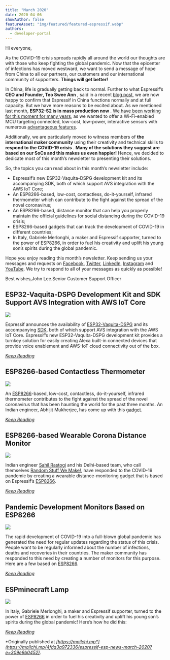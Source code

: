 ```yaml
---
title: "March 2020"
date: 2020-04-06
showAuthor: false
featureAsset: "img/featured/featured-espressif.webp"
authors:
  - developer-portal
---
```

Hi everyone,

As the COVID-19 crisis spreads rapidly all around the world our thoughts are with those who keep fighting the global pandemic. Now that the epicenter of infections has moved westward, we want to send a message of hope from China to all our partners, our customers and our international community of supporters. __Things will get better!__ 

In China, life is gradually getting back to normal. Further to what Espressif’s __CEO and Founder, Teo Swee Ann__ , said in a recent [blog post](https://medium.com/the-esp-journal/a-ceos-experience-during-the-covid-19-crisis-part-iii-looking-ahead-19e7e88b6965), we are now happy to confirm that Espressif in China functions normally and at full capacity. But we have more reasons to be excited about. As we mentioned last month, __ESP32-S2 is in mass production now__ . [We have been working for this moment for many years](https://medium.com/the-esp-journal/esp32-s2-is-here-104a5173e2b3), as we wanted to offer a Wi-Fi-enabled MCU targeting connected, low-cost, low-power, interactive sensors with numerous [advantageous features](https://www.espressif.com/sites/default/files/documentation/esp32-s2_technical_reference_manual_en.pdf).

Additionally, we are particularly moved to witness members of __the international maker community__ using their creativity and technical skills to __respond to the COVID-19 crisis__ . __Many of the solutions they suggest are based on our SoCs and this makes us even happier!__ Hence, we decided to dedicate most of this month’s newsletter to presenting their solutions.

So, the topics you can read about in this month’s newsletter include:

- Espressif’s new ESP32-Vaquita-DSPG development kit and its accompanying SDK, both of which support AVS integration with the AWS IoT Core;
- An ESP8266-based, low-cost, contactless, do-it-yourself, infrared thermometer which can contribute to the fight against the spread of the novel coronavirus;
- An ESP8266-based, distance monitor that can help you properly maintain the official guidelines for social distancing during the COVID-19 crisis;
- ESP8266-based gadgets that can track the development of COVID-19 in different countries;
- In Italy, Gabriele Merlonghi, a maker and Espressif supporter, turned to the power of ESP8266, in order to fuel his creativity and uplift his young son’s spirits during the global pandemic.

Hope you enjoy reading this month’s newsletter. Keep sending us your messages and requests on [Facebook](https://www.facebook.com/espressif/), [Twitter](https://twitter.com/EspressifSystem), [LinkedIn](https://www.linkedin.com/company/espressif-systems/), [Instagram](https://www.instagram.com/espressif_systems/) and [YouTube](https://www.youtube.com/channel/UCDBWNF7CJ2U5eLGT7o3rKog). We try to respond to all of your messages as quickly as possible!

Best wishes,John Lee.Senior Customer Support Officer

## ESP32-Vaquita-DSPG Development Kit and SDK Support AVS Integration with AWS IoT Core

![](img/march-1.webp)

Espressif announces the availability of [ESP32-Vaquita-DSPG](https://eu.mouser.com/ProductDetail/Espressif-Systems/ESP32-Vaquita-DSPG?qs=GBLSl2Akirv%2FHmysp7SmnQ%3D%3D&srsltid=AfmBOooBsK7Zbz8RbWpTFckkss12dXxMAdljVjX7avprfVbW-j-QE-1T) and its accompanying [SDK](https://www.espressif.com/en/products/software/esp-alexa/avs-for-aws-iot/overview), both of which support AVS integration with the AWS IoT Core. Espressif’s new ESP32-Vaquita-DSPG development kit provides a turnkey solution for easily creating Alexa built-in connected devices that provide voice enablement and AWS-IoT cloud connectivity out of the box.

[*Keep Reading*](https://www.espressif.com/en/news/ESP32-Vaquita-DSPG_and_SDK)

## ESP8266-based Contactless Thermometer

![](img/march-2.webp)

An [ESP8266](https://www.espressif.com/en/products/hardware/esp8266ex/overview)-based, low-cost, contactless, do-it-yourself, infrared thermometer contributes to the fight against the spread of the novel coronavirus that has been haunting the world for the past three months. An Indian engineer, Abhijit Mukherjee, has come up with this [gadget](https://www.hackster.io/abhimuk18/diy-ir-contact-less-thermometer-an-iot-device-885c8f).

[*Keep Reading*](https://www.espressif.com/en/news/ESP8266_Thermometer)

## ESP8266-based Wearable Corona Distance Monitor

![](img/march-3.webp)

Indian engineer [Sahil Rastogi](https://www.hackster.io/sahilrastogi94) and his Delhi-based team, who call themselves [Random Stuff We Make!](https://www.hackster.io/rswm), have responded to the COVID-19 pandemic by creating a wearable distance-monitoring gadget that is based on Espressif’s [ESP8266](https://www.espressif.com/en/products/hardware/esp8266ex/overview).

[*Keep Reading*](https://www.espressif.com/en/news/wearable_distance_monitor)

## Pandemic Development Monitors Based on ESP8266

![](img/march-4.webp)

The rapid development of COVID-19 into a full-blown global pandemic has generated the need for regular updates regarding the status of this crisis. People want to be regularly informed about the number of infections, deaths and recoveries in their countries. The maker community has responded to this need by creating a number of monitors for this purpose. Here are a few based on [ESP8266](https://www.espressif.com/en/products/hardware/esp8266ex/overview).

[*Keep Reading*](https://www.espressif.com/en/news/pandemic_monitors)

## ESPminecraft Lamp

![](img/march-5.webp)

In Italy, Gabriele Merlonghi, a maker and Espressif supporter, turned to the power of [ESP8266](https://www.espressif.com/en/products/hardware/esp8266ex/overview) in order to fuel his creativity and uplift his young son’s spirits during the global pandemic! Here’s how he did this:

[*Keep Reading*](https://www.espressif.com/en/news/ESPminecraft_Lamp)

*Originally published at *[*https://mailchi.mp*](https://mailchi.mp/4fda3a972336/espressif-esp-news-march-2020?e=309e9b0452)*.*
